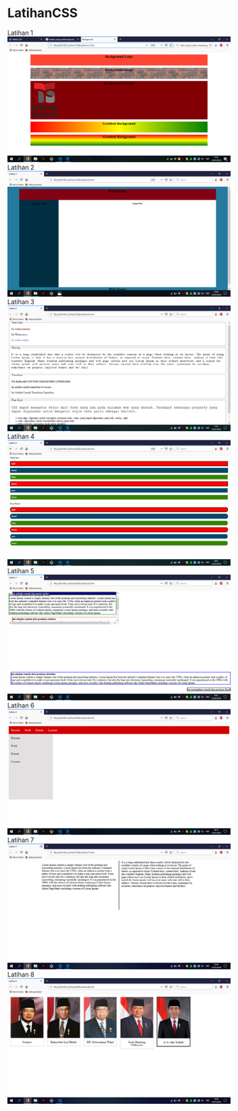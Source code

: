 # LatihanCSS
Latihan 1
![alt text](https://github.com/GhufronAndriansyah/LatihanCSS/blob/master/Latihan1.png)
Latihan 2
![alt text](https://github.com/GhufronAndriansyah/LatihanCSS/blob/master/Latihan2.png)
Latihan 3
![alt text](https://github.com/GhufronAndriansyah/LatihanCSS/blob/master/Latihan3.png)
Latihan 4
![alt text](https://github.com/GhufronAndriansyah/LatihanCSS/blob/master/Latihan4.png)
Latihan 5
![alt text](https://github.com/GhufronAndriansyah/LatihanCSS/blob/master/Latihan5.png)
Latihan 6
![alt text](https://github.com/GhufronAndriansyah/LatihanCSS/blob/master/Latihan6.png)
Latihan 7
![alt text](https://github.com/GhufronAndriansyah/LatihanCSS/blob/master/Latihan7.png)
Latihan 8
![alt text](https://github.com/GhufronAndriansyah/LatihanCSS/blob/master/Latihan8.png)
